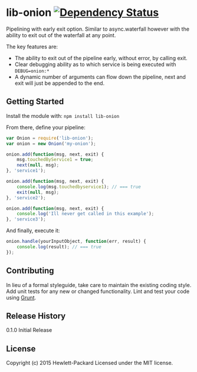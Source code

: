 # lib-onion  [![Dependency Status](https://david-dm.org/docker/lib-onion.svg)](https://david-dm.org/docker/lib-onion)

Pipelining with early exit option.  Similar to async.waterfall however with the ability to exit out of the waterfall at any point.

The key features are:
  * The ability to exit out of the pipeline early, without error, by calling exit.
  * Clear debugging ability as to which service is being executed with `DEBUG=onion:*`
  * A dynamic number of arguments can flow down the pipeline, next and exit will just be appended to the end.


## Getting Started
Install the module with: `npm install lib-onion`

From there, define your pipeline:
```javascript
var Onion = require('lib-onion');
var onion = new Onion('my-onion');

onion.add(function(msg, next, exit) {
	msg.touchedByService1 = true;
	next(null, msg);
}, 'service1');

onion.add(function(msg, next, exit) {
	console.log(msg.touchedbyservice1); // === true
	exit(null, msg);
}, 'service2');

onion.add(function(msg, next, exit) {
	console.log('Ill never get called in this example');	
}, 'service3');

```
And finally, execute it:
```javascript
onion.handle(yourInputObject, function(err, result) {
	console.log(result); // === true
});
```

## Contributing
In lieu of a formal styleguide, take care to maintain the existing coding style. Add unit tests for any new or changed functionality. Lint and test your code using [Grunt](http://gruntjs.com/).

## Release History
0.1.0 Initial Release

## License
Copyright (c) 2015 Hewlett-Packard 
Licensed under the MIT license.
